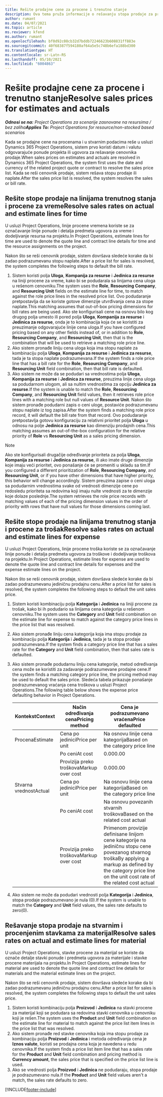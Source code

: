 ```yaml
---
title: Rešite prodajne cene za procene i trenutno stanje
description: Ova tema pruža informacije o rešavanju stopa prodaje za procene i trenutno stanje.
author: rumant
ms.date: 04/07/2021
ms.topic: article
ms.reviewer: kfend
ms.author: rumant
ms.openlocfilehash: bf0d92c08cb32d7bddb72246623b608831ff883e
ms.sourcegitcommit: 40f68387f594180af64a5e5c748b6efa188bd300
ms.translationtype: HT
ms.contentlocale: sr-Latn-RS
ms.lasthandoff: 05/10/2021
ms.locfileid: "6004863"
---
```

# <a name="resolve-sales-prices-for-estimates-and-actuals"></a><span data-ttu-id="5f2f8-103">Rešite prodajne cene za procene i trenutno stanje</span><span class="sxs-lookup"><span data-stu-id="5f2f8-103">Resolve sales prices for estimates and actuals</span></span>

<span data-ttu-id="5f2f8-104">_**Odnosi se na:** Project Operations za scenarije zasnovane na resursima / bez zaliha_</span><span class="sxs-lookup"><span data-stu-id="5f2f8-104">_**Applies To:** Project Operations for resource/non-stocked based scenarios_</span></span>

<span data-ttu-id="5f2f8-105">Kada se prodajne cene na procenama i u stvarnim podacima reše u usluzi Dynamics 365 Project Operations, sistem prvo koristi datum i valutu odgovarajuće ponude projekta ili ugovora za rešavanje cenovnika prodaje.</span><span class="sxs-lookup"><span data-stu-id="5f2f8-105">When sales prices on estimates and actuals are resolved in Dynamics 365 Project Operations, the system first uses the date and currency of the related project quote or contract to resolve the sales price list.</span></span> <span data-ttu-id="5f2f8-106">Kada se reši cenovnik prodaje, sistem rešava stopu prodaje ili naplate.</span><span class="sxs-lookup"><span data-stu-id="5f2f8-106">After the sales price list is resolved, the system resolves the sales or bill rate.</span></span>

## <a name="resolve-sales-rates-on-actual-and-estimate-lines-for-time"></a><span data-ttu-id="5f2f8-107">Rešite stope prodaje na linijama trenutnog stanja i procene za vreme</span><span class="sxs-lookup"><span data-stu-id="5f2f8-107">Resolve sales rates on actual and estimate lines for time</span></span>

<span data-ttu-id="5f2f8-108">U usluzi Project Operations, linije procene vremena koriste se za označavanje linije ponude i detalja predmeta ugovora za vreme i dodeljivanje resursa na projektu.</span><span class="sxs-lookup"><span data-stu-id="5f2f8-108">In Project Operations, estimate lines for time are used to denote the quote line and contract line details for time and the resource assignments on the project.</span></span>

<span data-ttu-id="5f2f8-109">Nakon što se reši cenovnik prodaje, sistem dovršava sledeće korake da bi zadao podrazumevanu stopu naplate.</span><span class="sxs-lookup"><span data-stu-id="5f2f8-109">After a price list for sales is resolved, the system completes the following steps to default the bill rate.</span></span>

1. <span data-ttu-id="5f2f8-110">Sistem koristi polja **Uloga**, **Kompanija za resurse** i **Jedinica za resurse** na liniji procene za vreme, kako bi se podudarala sa linijama cena uloga u rešenom cenovniku.</span><span class="sxs-lookup"><span data-stu-id="5f2f8-110">The system uses the **Role**, **Resourcing Company**, and **Resourcing Unit** fields on the estimate line for time, to match against the role price lines in the resolved price list.</span></span> <span data-ttu-id="5f2f8-111">Ovo podudaranje pretpostavlja da se koriste gotove dimenzije utvrđivanja cena za stope naplate.</span><span class="sxs-lookup"><span data-stu-id="5f2f8-111">This matching assumes that out-of-box pricing dimensions for bill rates are being used.</span></span> <span data-ttu-id="5f2f8-112">Ako ste konfigurisali cene na osnovu bilo kog drugog polja umesto ili pored polja **Uloga**, **Kompanija za resurse** i **Jedinica za resurse**, onda je to kombinacija koja će se koristiti za preuzimanje odgovarajuće linije cena uloga.</span><span class="sxs-lookup"><span data-stu-id="5f2f8-112">If you have configured pricing based on any other fields instead of, or in addition to **Role**, **Resourcing Company**, and **Resourcing Unit**, then that is the combination that will be used to retrieve a matching role price line.</span></span>
2. <span data-ttu-id="5f2f8-113">Ako sistem pronađe liniju cena uloga koja ima stopu naplate za kombinaciju polja **Uloga**, **Kompanija za resurse** i **Jedinica za resurse**, tada je ta stopa naplate podrazumevana.</span><span class="sxs-lookup"><span data-stu-id="5f2f8-113">If the system finds a role price line that has a bill rate for the **Role**, **Resourcing Company**, and **Resourcing Unit** field combination, then that bill rate is defaulted.</span></span>
3. <span data-ttu-id="5f2f8-114">Ako sistem ne može da se podudari sa vrednostima polja **Uloga**, **Kompanija za resurse** i **Jedinica za resurse**, preuzima linije cena uloga sa podudarnom ulogom, ali sa nultim vrednostima za opciju **Jedinica za resurse**.</span><span class="sxs-lookup"><span data-stu-id="5f2f8-114">If the system is unable to match the **Role**, **Resourcing Company**, and **Resourcing Unit** field values, then it retrieves role price lines with a matching role but null values of **Resource Unit**.</span></span> <span data-ttu-id="5f2f8-115">Nakon što sistem pronađe podudarni zapis o ceni uloge, postaviće podrazumevanu stopu naplate iz tog zapisa.</span><span class="sxs-lookup"><span data-stu-id="5f2f8-115">After the system finds a matching role price record, it will default the bill rate from that record.</span></span> <span data-ttu-id="5f2f8-116">Ovo podudaranje pretpostavlja gotovu konfiguraciju za relativni prioritet polja **Uloga** u odnosu na polje **Jedinica za resurse** kao dimenziju prodajnih cena.</span><span class="sxs-lookup"><span data-stu-id="5f2f8-116">This matching assumes an out-of-the-box configuration for the relative priority of **Role** vs **Resourcing Unit** as a sales pricing dimension.</span></span>

> [!NOTE]
> <span data-ttu-id="5f2f8-117">Ako ste konfigurisali drugačije određivanje prioriteta za polja **Uloga**, **Kompanija za resurse** i **Jedinica za resurse**, ili ako imate druge dimenzije koje imaju veći prioritet, ovo ponašanje će se promeniti u skladu sa tim.</span><span class="sxs-lookup"><span data-stu-id="5f2f8-117">If you configured a different prioritization of **Role**, **Resourcing Company**, and **Resourcing Unit**, or if you have other dimensions that have higher priority, this behavior will change accordingly.</span></span> <span data-ttu-id="5f2f8-118">Sistem preuzima zapise o ceni uloga sa podudarnim vrednostima svake od vrednosti dimenzije cene po redosledu prioriteta sa redovima koji imaju nulte vrednosti za te dimenzije koje dolaze poslednje.</span><span class="sxs-lookup"><span data-stu-id="5f2f8-118">The system retrieves the role price records with matching values of each of the pricing dimension values in the order of priority with rows that have null values for those dimensions coming last.</span></span>

## <a name="resolve-sales-rates-on-actual-and-estimate-lines-for-expense"></a><span data-ttu-id="5f2f8-119">Rešite stope prodaje na linijama trenutnog stanja i procene za trošak</span><span class="sxs-lookup"><span data-stu-id="5f2f8-119">Resolve sales rates on actual and estimate lines for expense</span></span>

<span data-ttu-id="5f2f8-120">U usluzi Project Operations, linije procene troška koriste se za označavanje linije ponude i detalja predmeta ugovora za troškove i dodeljivanje troškova na projektu.</span><span class="sxs-lookup"><span data-stu-id="5f2f8-120">In Project Operations, estimate lines for expense are used to denote the quote line and contract line details for expenses and the expense estimate lines on the project.</span></span>

<span data-ttu-id="5f2f8-121">Nakon što se reši cenovnik prodaje, sistem dovršava sledeće korake da bi zadao podrazumevanu jediničnu prodajnu cenu.</span><span class="sxs-lookup"><span data-stu-id="5f2f8-121">After a price list for sales is resolved, the system completes the following steps to default the unit sales price.</span></span>

1. <span data-ttu-id="5f2f8-122">Sistem koristi kombinaciju polja **Kategorija** i **Jedinica** na liniji procene za trošak, kako bi ih podudario sa linijama cena kategorija u rešenom cenovniku.</span><span class="sxs-lookup"><span data-stu-id="5f2f8-122">The system uses the **Category** and **Unit** field combination on the estimate line for expense to match against the category price lines in the price list that was resolved.</span></span>
2. <span data-ttu-id="5f2f8-123">Ako sistem pronađe liniju cena kategorija koja ima stopu prodaje za kombinaciju polja **Kategorija** i **Jedinica**, tada je ta stopa prodaje podrazumevana.</span><span class="sxs-lookup"><span data-stu-id="5f2f8-123">If the system finds a category price line that has a sales rate for the **Category** and **Unit** field combination, then that sales rate is defaulted.</span></span>
3. <span data-ttu-id="5f2f8-124">Ako sistem pronađe podudarnu liniju cena kategorije, metod određivanja cena može se koristiti za zadavanje podrazumevane prodajne cene.</span><span class="sxs-lookup"><span data-stu-id="5f2f8-124">If the system finds a matching category price line, the pricing method may be used to default the sales price.</span></span> <span data-ttu-id="5f2f8-125">Sledeća tabela prikazuje ponašanje podrazumevanog vraćanja cena troškova u usluzi Project Operations.</span><span class="sxs-lookup"><span data-stu-id="5f2f8-125">The following table below shows the expense price defaulting behavior in Project Operations.</span></span>

    | <span data-ttu-id="5f2f8-126">Kontekst</span><span class="sxs-lookup"><span data-stu-id="5f2f8-126">Context</span></span> | <span data-ttu-id="5f2f8-127">Način određivanja cena</span><span class="sxs-lookup"><span data-stu-id="5f2f8-127">Pricing method</span></span> | <span data-ttu-id="5f2f8-128">Cena je podrazumevano vraćena</span><span class="sxs-lookup"><span data-stu-id="5f2f8-128">Price defaulted</span></span> |
    | --- | --- | --- |
    | <span data-ttu-id="5f2f8-129">Procena</span><span class="sxs-lookup"><span data-stu-id="5f2f8-129">Estimate</span></span> | <span data-ttu-id="5f2f8-130">Cena po jedinici</span><span class="sxs-lookup"><span data-stu-id="5f2f8-130">Price per unit</span></span> | <span data-ttu-id="5f2f8-131">Na osnovu linije cena kategorija</span><span class="sxs-lookup"><span data-stu-id="5f2f8-131">Based on the category price line</span></span> |
    | &nbsp; | <span data-ttu-id="5f2f8-132">Po ceni</span><span class="sxs-lookup"><span data-stu-id="5f2f8-132">At cost</span></span> | <span data-ttu-id="5f2f8-133">0.00</span><span class="sxs-lookup"><span data-stu-id="5f2f8-133">0.00</span></span> |
    | &nbsp; | <span data-ttu-id="5f2f8-134">Provizija preko troškova</span><span class="sxs-lookup"><span data-stu-id="5f2f8-134">Markup over cost</span></span> | <span data-ttu-id="5f2f8-135">0.00</span><span class="sxs-lookup"><span data-stu-id="5f2f8-135">0.00</span></span> |
    | <span data-ttu-id="5f2f8-136">Stvarna vrednost</span><span class="sxs-lookup"><span data-stu-id="5f2f8-136">Actual</span></span> | <span data-ttu-id="5f2f8-137">Cena po jedinici</span><span class="sxs-lookup"><span data-stu-id="5f2f8-137">Price per unit</span></span> | <span data-ttu-id="5f2f8-138">Na osnovu linije cena kategorija</span><span class="sxs-lookup"><span data-stu-id="5f2f8-138">Based on the category price line</span></span> |
    | &nbsp; | <span data-ttu-id="5f2f8-139">Po ceni</span><span class="sxs-lookup"><span data-stu-id="5f2f8-139">At cost</span></span> | <span data-ttu-id="5f2f8-140">Na osnovu povezanih stvarnih troškova</span><span class="sxs-lookup"><span data-stu-id="5f2f8-140">Based on the related cost actual</span></span> |
    | &nbsp; | <span data-ttu-id="5f2f8-141">Provizija preko troškova</span><span class="sxs-lookup"><span data-stu-id="5f2f8-141">Markup over cost</span></span> | <span data-ttu-id="5f2f8-142">Primenom provizije definisane linijom cene kategorije na jediničnu stopu cene povezanog stvarnog troška</span><span class="sxs-lookup"><span data-stu-id="5f2f8-142">By applying a markup as defined by the category price line on the unit cost rate of the related cost actual</span></span> |

4. <span data-ttu-id="5f2f8-143">Ako sistem ne može da podudari vrednosti polja **Kategorija** i **Jedinica**, stopa prodaje podrazumevano je nula (0).</span><span class="sxs-lookup"><span data-stu-id="5f2f8-143">If the system is unable to match the **Category** and **Unit** field values, the sales rate defaults to zero(0).</span></span>

## <a name="resolve-sales-rates-on-actual-and-estimate-lines-for-material"></a><span data-ttu-id="5f2f8-144">Rešavanje stopa prodaje na stvarnim i procenjenim stavkama za materijal</span><span class="sxs-lookup"><span data-stu-id="5f2f8-144">Resolve sales rates on actual and estimate lines for material</span></span>

<span data-ttu-id="5f2f8-145">U usluzi Project Operations, stavke procene za materijal se koriste da označe detalje stavki ponude i predmeta ugovora za materijale i stavke procene materijala na projektu.</span><span class="sxs-lookup"><span data-stu-id="5f2f8-145">In Project Operations, estimate lines for material are used to denote the quote line and contract line details for materials and the material estimate lines on the project.</span></span>

<span data-ttu-id="5f2f8-146">Nakon što se reši cenovnik prodaje, sistem dovršava sledeće korake da bi zadao podrazumevanu jediničnu prodajnu cenu.</span><span class="sxs-lookup"><span data-stu-id="5f2f8-146">After a price list for sales is resolved, the system completes the following steps to default the unit sales price.</span></span>

1. <span data-ttu-id="5f2f8-147">Sistem koristi kombinaciju polja **Proizvod** i **Jedinica** na stavki procene za materijal koji se podudara sa redovima stavki cenovnika u cenovniku koji je rešen.</span><span class="sxs-lookup"><span data-stu-id="5f2f8-147">The system uses the **Product** and **Unit** field combination on the estimate line for material to match against the price list item lines in the price list that was resolved.</span></span>
2. <span data-ttu-id="5f2f8-148">Ako sistem pronađe red stavke cenovnika koja ima stopu prodaje za kombinaciju polja **Proizvod** i **Jedinica** i metoda određivanja cena je **Iznos valute**, koristi se prodajna cena koja je navedena u redu cenovnika.</span><span class="sxs-lookup"><span data-stu-id="5f2f8-148">If the system finds a price list item line that has a sales rate for the **Product** and **Unit** field combination and pricing method is **Currency amount**, the sales price that is specified on the price list line is used.</span></span>
3. <span data-ttu-id="5f2f8-149">Ako se vrednosti polja **Proizvod** i **Jedinica** ne podudaraju, stopa prodaje je podrazumevano nula.</span><span class="sxs-lookup"><span data-stu-id="5f2f8-149">If the **Product** and **Unit** field values aren't a match, the sales rate defaults to zero.</span></span>



[!INCLUDE[footer-include](../includes/footer-banner.md)]
